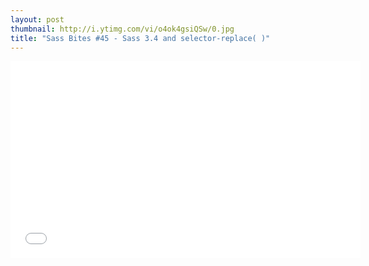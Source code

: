 ```yaml
---
layout: post
thumbnail: http://i.ytimg.com/vi/o4ok4gsiQSw/0.jpg 
title: "Sass Bites #45 - Sass 3.4 and selector-replace( )"
---
```


<iframe width='560' height='315' src='//www.youtube.com/embed/o4ok4gsiQSw' frameborder='0' allowfullscreen></iframe>